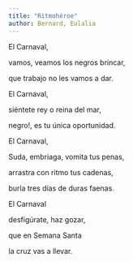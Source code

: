 ```yaml
---
title: "Ritmohéroe"
author: Bernard, Eulalia
---
```

<div data-schema-version="8"><p>El Carnaval,</p> <p>vamos, veamos los negros brincar,</p> <p>que trabajo no les vamos a dar.</p> <p></p> <p>El Carnaval,</p> <p>siéntete rey o reina del mar,</p> <p>negro!, es tu única oportunidad.</p> <p></p> <p>El Carnaval,</p> <p>Suda, embriaga, vomita tus penas,</p> <p>arrastra con ritmo tus cadenas,</p> <p>burla tres días de duras faenas.</p> <p></p> <p>El Carnaval</p> <p>desfigúrate, haz gozar,</p> <p>que en Semana Santa</p> <p>la cruz vas a llevar.</p> </div>